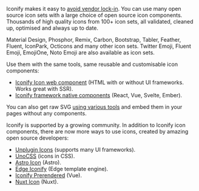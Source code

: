 <script setup lant="ts">
import lock from '/assets/svg/lock.svg?raw'
const icons = [
    'i-line-md:sun-rising-loop text-$vp-c-primary-button-hover',
    'i-gg:border-right text-$docsearch-primary-color',
    'i-tabler:bat text-$vp-c-green-darker',
    'i-ph:address-book-duotone text-$vp-c-primary-button-hover',
    'i-mdi:image-edit-outline text-$vp-c-green',
    'i-fluent-emoji:astonished-face?bg',
    'i-fxemoji:ghost?bg',
    'i-fxemoji:foxheart?bg',
    'i-fxemoji:watch?bg',
    'i-mdi-light:camera text-$vp-c-primary-button',
    'i-pixelarticons:alert text-$vp-c-primary-button-hover',
    'i-iconoir:airplay text-$vp-c-green',
    'i-heroicons:document-solid text-$vp-c-brand-dark',
    'i-heroicons:face-smile text-$docsearch-primary-color',
]
</script>

<section class="flex flex-row items-center mb-4 mt-unset gap-x-6">
    <span class="inline-block" v-html="lock"></span>
	<p>
		Iconify makes it easy to <a href="https://docs.iconify.design/articles/vendor-lock-in.html" target="_blank">avoid vendor lock-in</a>. 
        You can use many open source icon sets with a large choice of open
		source icon components. Thousands of high quality icons from 100+ icon
		sets, all validated, cleaned up, optimised and always up to date.
	</p>
</section>

<section>
	<p>
        Material Design, Phosphor, Remix, Carbon, Bootstrap, Tabler,
        Feather, Fluent, IconPark, Octicons and many other icon sets.
        Twitter Emoji, Fluent Emoji, EmojiOne, Noto Emoji are also available
        as icon sets.
    </p>
    <div class="grid grid-cols-1 place-items-center gap-y-4 mb-8">
        <div class="grid grid-cols-[repeat(5,24px)] gap-x-4">
            <div v-for="icon of icons.filter((_, i) => i < 5)" :key="icon" :class="icon" class="items-center w-6 h-6"></div>
        </div>
        <div class="grid grid-cols-[repeat(4,32px)] gap-x-3">
            <div v-for="icon of icons.filter((_, i) => i > 4 && i < 9)" :key="icon" :class="icon" class="items-center w-8 h-8"></div>
        </div>
        <div class="grid grid-cols-[repeat(5,24px)] gap-x-4">
            <div v-for="icon of icons.filter((_, i) => i > 8)" :key="icon" :class="icon" class="items-center w-6 h-6"></div>
        </div>
    </div>
    <p>
        Use them with the same tools, same reusable and customisable icon
        components:
    </p>
    <ul>
        <li>
            <a
                href="https://docs.iconify.design/iconify-icon/"
                target="_blank"
                >Iconify Icon web component</a
            >
            (HTML with or without UI frameworks. Works great with SSR).
        </li>
        <li>
            <a
                href="https://docs.iconify.design/icon-components/"
                target="_blank"
                >Iconify framework native components</a
            >
            (React, Vue, Svelte, Ember).
        </li>
    </ul>
    <p>
        You can also get raw SVG
        <a href="https://docs.iconify.design/tools/tools2/" target="_blank"
            >using various tools</a
        >
        and embed them in your pages without any components.
    </p>
    <p>
        Iconify is supported by a growing community. In addition to Iconify
        icon components, there are now more ways to use icons, created by
        amazing open source developers:
    </p>
    <ul>
        <li>
            <a
                href="https://github.com/antfu/unplugin-icons"
                target="_blank"
                >Unplugin Icons</a
            >
            (supports many UI frameworks).
        </li>
        <li>
            <a
                href="https://docs.iconify.design/icon-components/unocss.html"
                target="_blank"
                >UnoCSS</a
            >
            (icons in CSS).
        </li>
        <li>
            <a
                href="https://github.com/natemoo-re/astro-icon"
                target="_blank"
                >Astro Icon</a
            >
            (Astro).
        </li>
        <li>
            <a
                href="https://github.com/edge-js/edge-iconify"
                target="_blank"
                >Edge Iconify</a
            >
            (Edge template engine).
        </li>
        <li>
            <a
                href="https://github.com/cawa-93/iconify-prerendered"
                target="_blank"
                >Iconify Prerendered</a
            >
            (Vue).
        </li>
        <li>
            <a href="https://github.com/Atinux/nuxt-icon" target="_blank"
                >Nuxt Icon</a
            >
            (Nuxt).
        </li>
    </ul>
</section>
